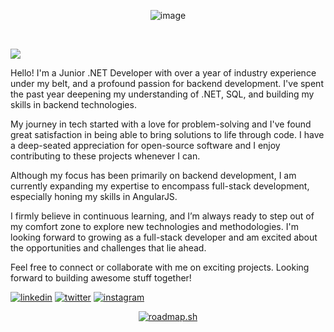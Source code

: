 
<p align="center"> <img src="https://c4.wallpaperflare.com/wallpaper/404/780/895/multiple-display-dual-monitors-abstract-digital-art-wallpaper-preview.jpg" alt="image" /> </p>
<br>
<p align="left"><img src="https://komarev.com/ghpvc/?username=Ishan-Chanuka&color=48FA28" atl="Ishan-Chanuka"</p>
<p>
Hello! I'm a Junior .NET Developer with over a year of industry experience under my belt, and a profound passion for backend development. I've spent the past year deepening my understanding of .NET, SQL, and building my skills in backend technologies.

My journey in tech started with a love for problem-solving and I've found great satisfaction in being able to bring solutions to life through code. I have a deep-seated appreciation for open-source software and I enjoy contributing to these projects whenever I can.

Although my focus has been primarily on backend development, I am currently expanding my expertise to encompass full-stack development, especially honing my skills in AngularJS.

I firmly believe in continuous learning, and I’m always ready to step out of my comfort zone to explore new technologies and methodologies. I'm looking forward to growing as a full-stack developer and am excited about the opportunities and challenges that lie ahead.

Feel free to connect or collaborate with me on exciting projects. Looking forward to building awesome stuff together!
</p>
<p>
  <a href="https://www.linkedin.com/in/ishan-chanuka-7a6a5b1a5"><img src="https://img.shields.io/badge/LinkedIn-0077B5?style=for-the-badge&logo=linkedin&logoColor=white" alt="linkedin"></a>
<a href="https://mobile.twitter.com/IshanChanuka2"><img src="https://img.shields.io/badge/Twitter-1DA1F2?style=for-the-badge&logo=twitter&logoColor=white" alt="twitter"></a>
<a href="https://www.instagram.com/_ishan.k_/"><img src="https://img.shields.io/badge/Instagram-E4405F?style=for-the-badge&logo=instagram&logoColor=white" alt="instagram"></a>
</p>

<!--
<h3> Languages: </h3>
<p>
<img src="https://img.shields.io/badge/C%23-239120?style=for-the-badge&logo=c-sharp&logoColor=white" alt="C#">
<img src="https://img.shields.io/badge/Java-ED8B00?style=for-the-badge&logo=java&logoColor=white" alt="JAVA">
<img src="https://img.shields.io/badge/Dart-0175C2?style=for-the-badge&logo=dart&logoColor=white" alt="Dart">
<img src="https://img.shields.io/badge/Python-3776AB?style=for-the-badge&logo=python&logoColor=white" alt="python">
<img src="https://img.shields.io/badge/C-00599C?style=for-the-badge&logo=c&logoColor=white" alt="C">
<img src="https://img.shields.io/badge/HTML5-E34F26?style=for-the-badge&logo=html5&logoColor=white" alt="HTML5">
<img src="https://img.shields.io/badge/CSS3-1572B6?style=for-the-badge&logo=css3&logoColor=white" alt="CSS3">
<img src="https://img.shields.io/badge/JavaScript-F7DF1E?style=for-the-badge&logo=javascript&logoColor=white" alt="JS">
</p>

<h3> Frameworks : </h3>
<p>
<img src="https://img.shields.io/badge/.NET-5C2D91?style=for-the-badge&logo=dot-net&logoColor=white" alt=".net">
<img src="https://img.shields.io/badge/Flutter-02569B?style=for-the-badge&logo=flutter&logoColor=white" alt="Flutter">
<img src="https://img.shields.io/badge/React-20232A?style=for-the-badge&logo=react&logoColor=61DAFB" alt="React">
<img src="https://img.shields.io/badge/Bootstrap-563D7C?style=for-the-badge&logo=bootstrap&logoColor=white" alt="Bootstrap">
</P>


<h3> Tools: </h3>
<p>
<img src="https://img.shields.io/badge/Visual_Studio-5C2D91?style=for-the-badge&logo=visual%20studio&logoColor=white" alt="Visual Studio">
<img src="https://img.shields.io/badge/Visual_Studio_Code-0078D4?style=for-the-badge&logo=visual%20studio%20code&logoColor=white" alt="VS Code">
<img src="https://img.shields.io/badge/Android_Studio-2FCC49?style=for-the-badge&logo=android-studio&logoColor=white" alt="Android studio">
<img src="https://img.shields.io/badge/PyCharm-green.svg?&style=for-the-badge&logo=PyCharm&logoColor=white" alt="Pycharm">
</p>
-->

<p align="center"> <a href="https://roadmap.sh"><img src="https://api.roadmap.sh/v1-badge/wide/6606c653da1671f986d813e1?variant=dark" alt="roadmap.sh"/></a> </p>

